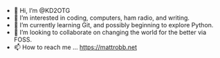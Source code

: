 - 👋 Hi, I’m @KD2OTG
- 👀 I’m interested in coding, computers, ham radio, and writing.
- 🌱 I’m currently learning Git, and possibly beginning to explore Python.
- 💞️ I’m looking to collaborate on changing the world for the better via FOSS.
- 📫 How to reach me ... https://mattrobb.net

<!---
KD2OTG/KD2OTG is a ✨ special ✨ repository because its `README.md` (this file) appears on your GitHub profile.
You can click the Preview link to take a look at your changes.
--->
